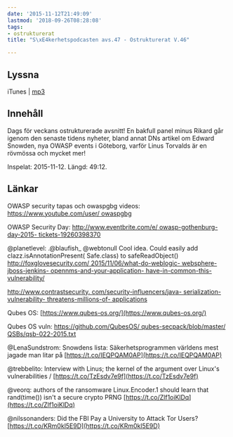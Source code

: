 ```yaml
---
date: '2015-11-12T21:49:09'
lastmod: '2018-09-26T08:28:08'
tags:
- ostrukturerat
title: "S\xE4kerhetspodcasten avs.47 - Ostrukturerat V.46"

---
```

## Lyssna

iTunes \| [mp3](http://traffic.libsyn.com/sakerhetspodcasten/Ostrukturerat_v46_mixdown.mp3)

## Innehåll

Dags för veckans ostrukturerade avsnitt! En bakfull panel minus Rikard går igenom
den senaste tidens nyheter, bland annat DNs artikel om Edward Snowden, nya OWASP
events i Göteborg, varför Linus Torvalds är en rövmössa och mycket mer!

Inspelat: 2015-11-12. Längd: 49:12.

## Länkar

OWASP security tapas och owaspgbg videos: [https://www.youtube.com/user/
owaspgbg](https://www.youtube.com/user/owaspgbg)

OWASP Security Day:
[http://www.eventbrite.com/e/
owasp-gothenburg-day-2015-
tickets-19260398370](http://www.eventbrite.com/e/owasp-gothenburg-day-2015-tickets-19260398370)

@planetlevel: .@blaufish_ @webtonull Cool idea. Could easily add
clazz.isAnnotationPresent(
Safe.class) to safeReadObject()
[http://foxglovesecurity.com/
2015/11/06/what-do-weblogic-
websphere-jboss-jenkins-
opennms-and-your-application-
have-in-common-this-
vulnerability/](http://foxglovesecurity.com/2015/11/06/what-do-weblogic-websphere-jboss-jenkins-opennms-and-your-application-have-in-common-this-vulnerability/)

[http://www.contrastsecurity.
com/security-influencers/java-
serialization-vulnerability-
threatens-millions-of-
applications](http://www.contrastsecurity.com/security-influencers/java-serialization-vulnerability-threatens-millions-of-applications)


Qubes OS: [https://www.qubes-os.org/](https://www.qubes-os.org/)

Qubes OS vuln: [https://github.com/QubesOS/
qubes-secpack/blob/master/
QSBs/qsb-022-2015.txt](https://github.com/QubesOS/qubes-secpack/blob/master/QSBs/qsb-022-2015.txt)

@LenaSundstrom: Snowdens lista: Säkerhetsprogrammen världens mest
jagade man litar på [https://t.co/IEQPQAM0AP](https://t.co/IEQPQAM0AP)

@trebbelito: Interview with Linus; the kernel of the argument over
Linux\'s vulnerabilities / [https://t.co/TzEsdv7e9f](https://t.co/TzEsdv7e9f)

@veorq: authors of the ransomware Linux.Encoder.1 should learn that
rand(time()) isn\'t a secure crypto PRNG [https://t.co/Zlf1oiKlDq](https://t.co/Zlf1oiKlDq)

@nilssonanders: Did the FBI Pay a University to Attack Tor Users?
[https://t.co/KRm0kl5E9D](https://t.co/KRm0kl5E9D)

